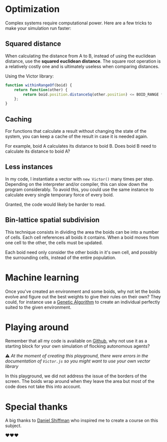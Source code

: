# Optimization

Complex systems require computational power. Here are a few tricks to make your simulation run faster:

## Squared distance
When calculating the distance from A to B, instead of using the euclidean distance, use the **squared euclidean distance**. The square root operation is a relatively costly one and is ultimately useless when comparing distances.

Using the Victor library:
```javascript
function withinRangeOf(boid) {	
	return function(other) {
		return boid.position.distanceSq(other.position) <= BOID_RANGE * BOID_RANGE;
	};
}
```

## Caching
For functions that calculate a result without changing the state of the system, you can keep a cache of the result in case it is needed again.

For example, boid A calculates its distance to boid B. Does boid B need to calculate its distance to boid A?

## Less instances
In my code, I instantiate a vector with `new Victor()` many times per step. Depending on the interpreter and/or compiler, this can slow down the program considerably. To avoid this, you could use the same instance to calculate every single temporary force of every boid. 

Granted, the code would likely be harder to read.

## Bin-lattice spatial subdivision

This technique consists in dividing the area the boids can be into a number of cells. Each cell references all boids it contains. When a boid moves from one cell to the other, the cells must be updated.

Each boid need only consider the other boids in it's own cell, and possibly the surrounding cells, instead of the entire population.

# Machine learning

Once you've created an environment and some boids, why not let the boids evolve and figure out the best weights to give their rules on their own?
They could, for instance use a [Genetic Algorithm](https://tech.io/playgrounds/334/genetic-algorithms) to create an individual perfectly suited to the given environment.

# Playing around

Remember that all my code is available on [Github](https://github.com/chickentuna/Flocks-Playground), why not use it as a starting block for your own simulation of flocking autonomous agents?

⚠ _At the moment of creating this playground, there were errors in the documentation of `Victor.js` so you might want to use your own vector library_

In this playground, we did not address the issue of the borders of the screen. The boids wrap around when they leave the area but most of the code does not take this into account.

# Special thanks

A big thanks to [Daniel Shiffman](http://shiffman.net/) who inspired me to create a course on this subject.

**❤❤❤**